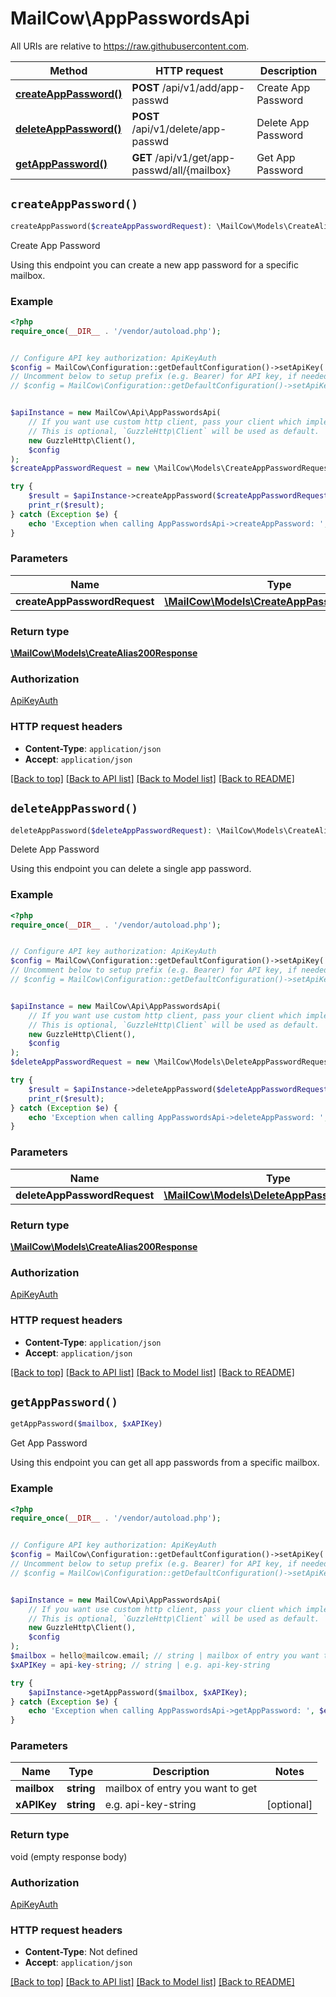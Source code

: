 # MailCow\AppPasswordsApi

All URIs are relative to https://raw.githubusercontent.com.

Method | HTTP request | Description
------------- | ------------- | -------------
[**createAppPassword()**](AppPasswordsApi.md#createAppPassword) | **POST** /api/v1/add/app-passwd | Create App Password
[**deleteAppPassword()**](AppPasswordsApi.md#deleteAppPassword) | **POST** /api/v1/delete/app-passwd | Delete App Password
[**getAppPassword()**](AppPasswordsApi.md#getAppPassword) | **GET** /api/v1/get/app-passwd/all/{mailbox} | Get App Password


## `createAppPassword()`

```php
createAppPassword($createAppPasswordRequest): \MailCow\Models\CreateAlias200Response
```

Create App Password

Using this endpoint you can create a new app password for a specific mailbox.

### Example

```php
<?php
require_once(__DIR__ . '/vendor/autoload.php');


// Configure API key authorization: ApiKeyAuth
$config = MailCow\Configuration::getDefaultConfiguration()->setApiKey('X-API-Key', 'YOUR_API_KEY');
// Uncomment below to setup prefix (e.g. Bearer) for API key, if needed
// $config = MailCow\Configuration::getDefaultConfiguration()->setApiKeyPrefix('X-API-Key', 'Bearer');


$apiInstance = new MailCow\Api\AppPasswordsApi(
    // If you want use custom http client, pass your client which implements `GuzzleHttp\ClientInterface`.
    // This is optional, `GuzzleHttp\Client` will be used as default.
    new GuzzleHttp\Client(),
    $config
);
$createAppPasswordRequest = new \MailCow\Models\CreateAppPasswordRequest(); // \MailCow\Models\CreateAppPasswordRequest

try {
    $result = $apiInstance->createAppPassword($createAppPasswordRequest);
    print_r($result);
} catch (Exception $e) {
    echo 'Exception when calling AppPasswordsApi->createAppPassword: ', $e->getMessage(), PHP_EOL;
}
```

### Parameters

Name | Type | Description  | Notes
------------- | ------------- | ------------- | -------------
 **createAppPasswordRequest** | [**\MailCow\Models\CreateAppPasswordRequest**](../Model/CreateAppPasswordRequest.md)|  | [optional]

### Return type

[**\MailCow\Models\CreateAlias200Response**](../Model/CreateAlias200Response.md)

### Authorization

[ApiKeyAuth](../../README.md#ApiKeyAuth)

### HTTP request headers

- **Content-Type**: `application/json`
- **Accept**: `application/json`

[[Back to top]](#) [[Back to API list]](../../README.md#endpoints)
[[Back to Model list]](../../README.md#models)
[[Back to README]](../../README.md)

## `deleteAppPassword()`

```php
deleteAppPassword($deleteAppPasswordRequest): \MailCow\Models\CreateAlias200Response
```

Delete App Password

Using this endpoint you can delete a single app password.

### Example

```php
<?php
require_once(__DIR__ . '/vendor/autoload.php');


// Configure API key authorization: ApiKeyAuth
$config = MailCow\Configuration::getDefaultConfiguration()->setApiKey('X-API-Key', 'YOUR_API_KEY');
// Uncomment below to setup prefix (e.g. Bearer) for API key, if needed
// $config = MailCow\Configuration::getDefaultConfiguration()->setApiKeyPrefix('X-API-Key', 'Bearer');


$apiInstance = new MailCow\Api\AppPasswordsApi(
    // If you want use custom http client, pass your client which implements `GuzzleHttp\ClientInterface`.
    // This is optional, `GuzzleHttp\Client` will be used as default.
    new GuzzleHttp\Client(),
    $config
);
$deleteAppPasswordRequest = new \MailCow\Models\DeleteAppPasswordRequest(); // \MailCow\Models\DeleteAppPasswordRequest

try {
    $result = $apiInstance->deleteAppPassword($deleteAppPasswordRequest);
    print_r($result);
} catch (Exception $e) {
    echo 'Exception when calling AppPasswordsApi->deleteAppPassword: ', $e->getMessage(), PHP_EOL;
}
```

### Parameters

Name | Type | Description  | Notes
------------- | ------------- | ------------- | -------------
 **deleteAppPasswordRequest** | [**\MailCow\Models\DeleteAppPasswordRequest**](../Model/DeleteAppPasswordRequest.md)|  | [optional]

### Return type

[**\MailCow\Models\CreateAlias200Response**](../Model/CreateAlias200Response.md)

### Authorization

[ApiKeyAuth](../../README.md#ApiKeyAuth)

### HTTP request headers

- **Content-Type**: `application/json`
- **Accept**: `application/json`

[[Back to top]](#) [[Back to API list]](../../README.md#endpoints)
[[Back to Model list]](../../README.md#models)
[[Back to README]](../../README.md)

## `getAppPassword()`

```php
getAppPassword($mailbox, $xAPIKey)
```

Get App Password

Using this endpoint you can get all app passwords from a specific mailbox.

### Example

```php
<?php
require_once(__DIR__ . '/vendor/autoload.php');


// Configure API key authorization: ApiKeyAuth
$config = MailCow\Configuration::getDefaultConfiguration()->setApiKey('X-API-Key', 'YOUR_API_KEY');
// Uncomment below to setup prefix (e.g. Bearer) for API key, if needed
// $config = MailCow\Configuration::getDefaultConfiguration()->setApiKeyPrefix('X-API-Key', 'Bearer');


$apiInstance = new MailCow\Api\AppPasswordsApi(
    // If you want use custom http client, pass your client which implements `GuzzleHttp\ClientInterface`.
    // This is optional, `GuzzleHttp\Client` will be used as default.
    new GuzzleHttp\Client(),
    $config
);
$mailbox = hello@mailcow.email; // string | mailbox of entry you want to get
$xAPIKey = api-key-string; // string | e.g. api-key-string

try {
    $apiInstance->getAppPassword($mailbox, $xAPIKey);
} catch (Exception $e) {
    echo 'Exception when calling AppPasswordsApi->getAppPassword: ', $e->getMessage(), PHP_EOL;
}
```

### Parameters

Name | Type | Description  | Notes
------------- | ------------- | ------------- | -------------
 **mailbox** | **string**| mailbox of entry you want to get |
 **xAPIKey** | **string**| e.g. api-key-string | [optional]

### Return type

void (empty response body)

### Authorization

[ApiKeyAuth](../../README.md#ApiKeyAuth)

### HTTP request headers

- **Content-Type**: Not defined
- **Accept**: `application/json`

[[Back to top]](#) [[Back to API list]](../../README.md#endpoints)
[[Back to Model list]](../../README.md#models)
[[Back to README]](../../README.md)
